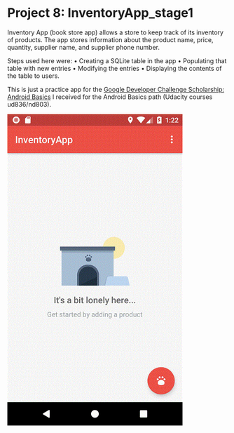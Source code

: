 # Project 8: InventoryApp_stage1

Inventory App (book store app) allows a store to keep track of its inventory of products. The app stores information about the product name, price, quantity, supplier name, and supplier phone number.

Steps used here were:
•	Creating a SQLite table in the app
•	Populating that table with new entries
•	Modifying the entries
•	Displaying the contents of the table to users.

This is just a practice app for the <a href="https://www.udacity.com/google-scholarships">Google Developer Challenge Scholarship: Android Basics</a> I received for the Android Basics path (Udacity courses ud836/nd803). 

![alt text](https://github.com/AleksandraWozniak/InventoryApp_stage1/blob/master/emulalor_inventory%20app.gif)
